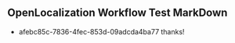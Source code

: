## OpenLocalization Workflow Test MarkDown
* afebc85c-7836-4fec-853d-09adcda4ba77 thanks!

<!--HONumber=Aug16_HO1-->


